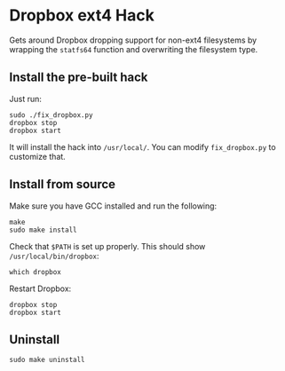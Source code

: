 # Dropbox ext4 Hack

Gets around Dropbox dropping support for non-ext4 filesystems by wrapping the `statfs64` function and overwriting the filesystem type.

## Install the pre-built hack

Just run:

    sudo ./fix_dropbox.py
    dropbox stop
    dropbox start

It will install the hack into `/usr/local/`. You can modify `fix_dropbox.py` to customize that.

## Install from source

Make sure you have GCC installed and run the following:

    make
    sudo make install

Check that `$PATH` is set up properly. This should show `/usr/local/bin/dropbox`:

    which dropbox

Restart Dropbox:

    dropbox stop
    dropbox start

## Uninstall

    sudo make uninstall
